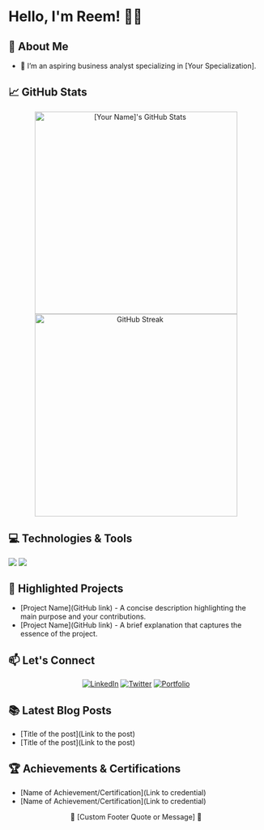 # Hello, I'm Reem! 👨‍💻

## 🚀 About Me
- 🔭 I’m an aspiring business analyst specializing in [Your Specialization].


## 📈 GitHub Stats
<p align="center">
  <img src="https://github-readme-stats.vercel.app/api?username=yourusername&count_private=true&show_icons=true&theme=radical" alt="[Your Name]'s GitHub Stats" width="400"/>
  
  <img src="https://github-readme-streak-stats.herokuapp.com/?user=yourusername&theme=dark" alt="GitHub Streak" width="400"/>
</p>

## 💻 Technologies & Tools
<!-- Customize badges to match your skills -->
![](https://img.shields.io/badge/Code-Python-informational?style=for-the-badge&logo=python&logoColor=white&color=2bbc8a)
![](https://img.shields.io/badge/Code-JavaScript-informational?style=for-the-badge&logo=javascript&logoColor=white&color=2bbc8a)
<!-- ... Other badges ... -->

## 🌟 Highlighted Projects
<!-- Replace with your own projects -->
- [Project Name](GitHub link) - A concise description highlighting the main purpose and your contributions.
- [Project Name](GitHub link) - A brief explanation that captures the essence of the project.

## 📫 Let's Connect
<p align="center">
  <a href="Your LinkedIn URL"><img src="https://img.shields.io/badge/LinkedIn--_.svg?style=social&logo=linkedin" alt="LinkedIn"></a>
  <a href="Your Twitter URL"><img src="https://img.shields.io/twitter/follow/yourusername?label=Twitter&style=social" alt="Twitter"></a>
  <a href="Your Portfolio URL"><img alt="Portfolio" src="https://img.shields.io/badge/Portfolio--_.svg?style=social&logo=googledrive"></a>
  <!-- ... Other social media badges ... -->
</p>

## 📚 Latest Blog Posts
<!-- BLOG-POST-LIST:START -->
- [Title of the post](Link to the post)
- [Title of the post](Link to the post)
<!-- BLOG-POST-LIST:END -->

## 🏆 Achievements & Certifications
<!-- Add any achievements or certifications you have, like below -->
- [Name of Achievement/Certification](Link to credential)
- [Name of Achievement/Certification](Link to credential)

<!-- Add a footer with a custom message or quote -->
<footer align='center'>🌟 [Custom Footer Quote or Message] 🌟</footer>
